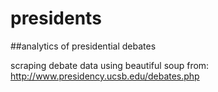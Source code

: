 # presidents
##analytics of presidential debates

scraping debate data using beautiful soup from: 
http://www.presidency.ucsb.edu/debates.php
